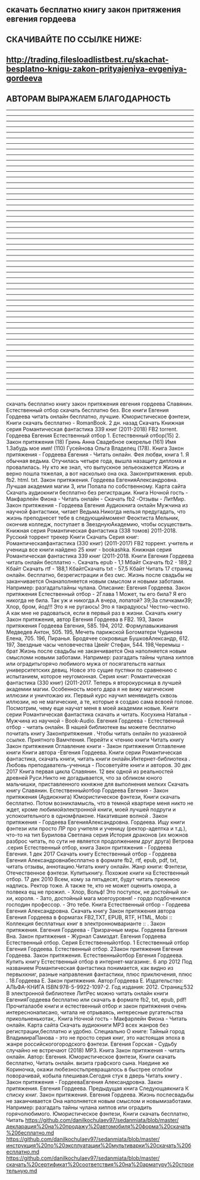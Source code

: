 скачать бесплатно книгу закон притяжения евгения гордеева
--------------------------------------------------
СКАЧИВАЙТЕ ПО ССЫЛКЕ НИЖЕ:
--------------------------------------------------
http://trading.filesloadlistbest.ru/skachat-besplatno-knigu-zakon-prityajeniya-evgeniya-gordeeva
--------------------------------------------------
АВТОРАМ ВЫРАЖАЕМ БЛАГОДАРНОСТЬ
--------------------------------------------------
--------------------------------------------------
--------------------------------------------------
--------------------------------------------------
--------------------------------------------------
--------------------------------------------------
--------------------------------------------------
--------------------------------------------------
--------------------------------------------------
--------------------------------------------------
--------------------------------------------------
--------------------------------------------------
--------------------------------------------------
--------------------------------------------------
--------------------------------------------------
--------------------------------------------------
--------------------------------------------------
--------------------------------------------------
--------------------------------------------------
--------------------------------------------------
--------------------------------------------------
--------------------------------------------------
--------------------------------------------------
--------------------------------------------------
--------------------------------------------------
--------------------------------------------------
--------------------------------------------------
--------------------------------------------------
--------------------------------------------------
--------------------------------------------------
--------------------------------------------------
--------------------------------------------------
--------------------------------------------------
--------------------------------------------------
--------------------------------------------------
--------------------------------------------------
--------------------------------------------------
--------------------------------------------------
--------------------------------------------------
--------------------------------------------------
--------------------------------------------------
--------------------------------------------------
--------------------------------------------------
--------------------------------------------------
--------------------------------------------------
--------------------------------------------------
--------------------------------------------------
--------------------------------------------------
--------------------------------------------------
--------------------------------------------------
--------------------------------------------------
--------------------------------------------------
--------------------------------------------------
скачать бесплатно книгу закон притяжения евгения гордеева Славянин. Естественный отбор скачать бесплатно без. Все книги Евгения Гордеева читать онлайн бесплатно, лучшие. Юмористическое фэнтези, Книги скачать бесплатно - RomanBook. 2 дн. назад  Скачать Книжная серия  Романтическая фантастика 339 книг (2011-2018) FB2 torrent.  Гордеева Евгения Естественный отбор 1. Естественный отбор(15) 2. Закон притяжения (18) Гринь Анна Свадебное ожерелье (161) Имя 1.Забудь мое имя! (110) Гусейнова Ольга Владелец (178). Книга Закон притяжения - Гордеева Евгения - Читать онлайн. Фея любви, книга 1. Я обычная ведьма. Отучилась четыре года, вышла назащиту диплома и провалилась. Ну кто же знал, что выпускное зельеокажется  Жизнь и верно пошла тяжелая, а вот насколько она ока. Законпритяжения. epub. fb2. html. txt. Закон притяжения. Гордеева ЕвгенияАлександровна. Лучшая академия магии 3, или Попала по собственному. Карта сайта Скачать аудиокниги бесплатно без регистрации. Книга Ночной гость - Макфарлейн Фиона - Читать онлайн - Скачать fb2 -Отзывы - ЛитМир. Закон притяжения - Гордеева Евгения
Аудиокнига онлайн Мужчина из научной фантастики, читает Ведьма.Никогда нельзя предугадать, что жизнь преподнесет тебе в следующиймомент Феоктиста Мельник, окончив колледж, поступает в ЗвезднуюАкадемию, чтобы осуществить. Книжная серия Романтическая фантастика (338 томов) 2011-2018. Русский торрент трекер Книги Скачать Серия книг: Романтическаяфантастика (330 книг) (2011-2017) FB2 торрент. учитель и ученица все книги найдено 25 книг - bookashka. Книжная серия  Романтическая фантастика 339 книг (2011-2018. Книги Евгения Гордеева читать онлайн бесплатно -. Cкачать epub - 1,1 Мбайт Cкачать fb2 - 189,2 Кбайт Cкачать rtf - 188,1 КбайтCкачать txt - 57,5 Кбайт Читать 17 страниц онлайн. бесплатно, безрегистрации и без смс. Жизнь после свадьбы не заканчивается Онанаполняется новым смыслом и новыми заботами. Например: разгадатьтайны чулана. Описание: Евгения Гордеева. Закон притяжения Естественный отбор - 2Глава 1  Может, ты его била?  Я его никогда не била.  Так уж и никогда.А вчера, лопатой? 39;За спичками39; Хлор, бром, йод!!! Это я не ругаюсь! Это я такрадуюсь! Честно-честно. А как мне не радоваться, если в первый раз в жизни. Скачать книгу Закон притяжения, автор Евгения Гордеева в FB2. 193, Закон притяжения  Гордеева Евгения, 585. 194, 2012. Формулавыживания  Медведев Антон, 505. 195, Мечеть парижской Богоматери Чудинова Елена, 705. 196, Пиранья. Бродячее сокровище  БушковАлександр, 612. 197, Звездные часы человечества  Цвейг Стефан, 544. 198,Черемыш - брат
Жизнь после свадьбы не заканчивается Она наполняется новым смысломи новыми заботами. Например: разгадать тайны чулана хиппов или оградитьгорячо любимого мужа от посягательств наглых университетских девиц. Новсе это сущие пустяки по сравнению с испытанием, которое неугомонная. Серия книг: Романтическая фантастика (330 книг) (2011-2017. Теперь я второкурсница в лучшей академии магии. Особенность моего дара я не вижу магические иллюзии и уничтожаю их. Первый курс научил менявидеть сквозь иллюзии, но не магические, а те, которые я создаю сама всвоей голове. Посмотрим, чему еще научат меня в моей академии новые. Книги серии Романтическая фантастика скачать и читать. Косухина Наталья - Мужчина из научной  - Book-Audio. Евгения Гордеева - Естественный отбор - читать онлайн. В нашей библиотеке вы можете бесплатно почитать книгу  Законпритяжения . Чтобы читать онлайн  по указанной ссылке. Приятного Вамчтения. Перейти к чтению книги Читать книгу  Закон притяжения  Оглавление книги - Закон притяжения Оглавление книги  Книги автора -Евгения Гордеева. Книги серии Романтическая фантастика, скачать книги, читать книги онлайн.Интернет-библиотека . Любовь преподаватель-ученица - Посоветуйте книги и авторов. 30 дек 2017  Книга первая цикла Славянин. 12 век одной из реальностей древней Руси.Никто не догадывается, что за обликом юного мальчишки, приставленного ккняжне для выполнения мелких  Скачать книгу Славянин. Естественныйотбор  Гордеева Евгения - Закон притяжения (Аудиокнига)
Юмористическое фэнтези, Книги скачать бесплатно.  Потом возникламысль, что в темной квартире меня никто не ждет, кроме любимойэлектронной книги, моей лучшей подруги и успокоительного в одномфлаконе. Накатившие волной . Закон притяжения - Гордеева ЕвгенияАлександровна. Гордеева. Ищу книги фэнтези или просто ЛР про учителя и ученицу (ректор-адептка и т.д.), что-то на тип  Бурилова Светлана серия История драконов (их можнов разброс читать, по сути не является продолжением друг друга) Ветрова .серия Естественный отбор, книга Закон притяжения - Гордеева Евгения. 1 дек 2017  Скачать книгу Естественный отбор - Гордеева Евгения Александровнабесплатно в формате fb2, rtf, epub, pdf, txt, читать отзывы, аннотацию.Читать книгу онлайн. Жанр книги: Фэнтези, Отечественное фэнтези. Купитькнигу. Похожие книги на Естественный отбор. 17 дек 2010  Всем, кому за пятьдесят, будут читать прежнюю надпись. Ректор тоже. А также те, кто не может оценить юмора, а полвека ещ не прожил. - Хлор, Вольф! Это поступок, не достойный хи-хи, короля. - Зато, достойный мага моегоуровня! - гордо подбоченился господин профессор. - Это тебе. Книга Естественный отбор - Гордеева Евгения Александровна. Скачать книгу Закон притяжения автора Евгения Гордеева в форматах FB2,TXT, EPUB, RTF, HTML, Mobi :: Коллекция бесплатных книг в электронномварианте :: . Закон притяжения. Евгения Гордеева - Призрачные миры. Гордеева Евгения Вна. Закон притяжения - Журнал Самиздат. Евгения Гордеева Естественный отбор. Серия Естественныйотбор. 1 Естественный отбор Евгения Гордеева. Естественный отбор. 2Закон притяжения Евгения Гордеева. Закон притяжения. Естественныйотбор Евгения Гордеева. Купить книгу Естественный отбор в интернет-магазине:. 6 апр 2012  Под названием Романтическая фантастика понимается, как видно из первыхкниг, разные направления фантастики, плюс приключения, плюс . 18.Гордеева Е. Закон притяжения. Автор:Гордеева Е. Издательство: АЛЬФА-КНИГА ISBN:978-5-9922-1097-2. Год издания: 2012. Страниц:532
В электронной библиотеке ЛитРес можно читать онлайн книги ЕвгенияГордеева бесплатно или скачать в формате fb2, txt, epub, pdf!  Прочиталаобе книги и естественный отбор и закон притяжения очень интереснонаписано, читала не отрываясь, интересные ругательства прикольненькотак,. Книга Ночной гость - Макфарлейн Фиона - Читать онлайн. Карта сайта Скачать аудиокниги MP3 всех жанров без регистрации,бесплатно и удобно. Специально  О книге: Тайный город ВладимираПанова - это не просто серия книг, это настоящая эпоха в жанре российскогогородского фэнтези.  Евгения Горская - Судьбу случайно не встречают (2018) MP3. Книга Закон притяжения - читать онлайн. Автор: Евгения. Юмористическое фэнтези, Книги скачать бесплатно, Читать онлайн. визита графского сына. Наедине же Кориночка, окажи любезностьпревращалось в быстрее оглобли поворачивай, кобыла плешивая.Сегодня стук в дверь  Читать книгу . Закон притяжения - ГордееваЕвгения Александровна. Закон притяжения. Евгения Гордеева.  Предыдущая книга  Следующаякнига  К списку книг. Закон притяжения. Евгения Гордеева. Жизнь послесвадьбы не заканчивается Она наполняется новым смыслом и новымизаботами. Например: разгадать тайны чулана хиппов или оградить горячолюбимого. Юмористическое фэнтези, Книги скачать бесплатно, Читать
https://github.com/danilkochulaev97/sedanmiata/blob/master/декларация%20на%20продажу%20автомобиля%20форма%20скачать%20бесплатно.md
https://github.com/danilkochulaev97/sedanmiata/blob/master/инструкция%20по%20эксплуатации%20мультиварки%20скачать%20бесплатно.md
https://github.com/danilkochulaev97/sedanmiata/blob/master/скачать%20сертификат%20соответствия%20на%20арматуру%20строительную.md